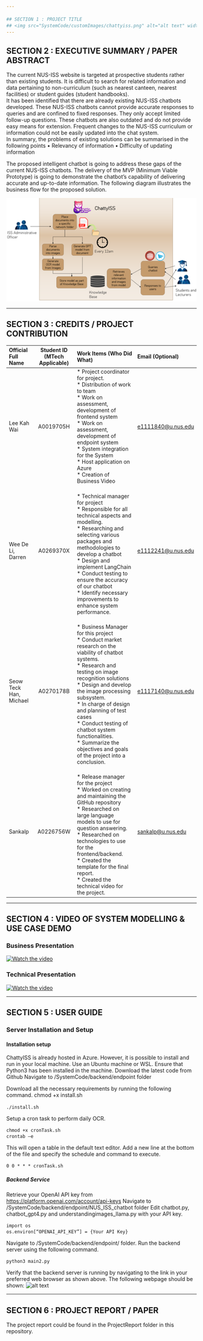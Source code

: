 ```yaml
---

## SECTION 1 : PROJECT TITLE
## <img src="SystemCode/customImages/chattyiss.png" alt="alt text" width="150" height="150">ChattyISS - Improved NUS-ISS Chatbot
---
```


## SECTION 2 : EXECUTIVE SUMMARY / PAPER ABSTRACT

The current NUS-ISS website is targeted at prospective students rather than existing students. It is difficult to search for related information and data pertaining to non-curriculum (such as nearest canteen, nearest facilities) or student guides (student handbooks).  
 It has been identified that there are already existing NUS-ISS chatbots developed. These NUS-ISS chatbots cannot provide accurate responses to queries and are confined to fixed responses. They only accept limited follow-up questions. These chatbots are also outdated and do not provide easy means for extension. Frequent changes to the NUS-ISS curriculum or information could not be easily updated into the chat system.  
In summary, the problems of existing solutions can be summarised in the following points
•	Relevancy of information
•	Difficulty of updating information

The proposed intelligent chatbot is going to address these gaps of the current NUS-ISS chatbots. The delivery of the MVP (Minimum Viable Prototype) is going to demonstrate the chatbot’s capability of delivering accurate and up-to-date information. 
 The following diagram illustrates the business flow for the proposed solution. 

![alt text](ProjectReport/mainSystem.png)

---

## SECTION 3 : CREDITS / PROJECT CONTRIBUTION

| Official Full Name  | Student ID (MTech Applicable)  | Work Items (Who Did What) | Email (Optional) |
| :------------ |:---------------:| :-------------------------| :-----|
| Lee Kah Wai | A0019705H | *	Project coordinator for project.<br>*	Distribution of work to team<br>*	Work on assessment, development of frontend system<br>*	Work on assessment, development of endpoint system<br>*	System integration for the System<br>*	Host application on Azure<br>*	Creation of Business Video| e1111840@u.nus.edu |
| Wee De Li, Darren | A0269370X | <br>* Technical manager for project<br>* Responsible for all technical aspects and modelling. <br>* Researching and selecting various packages and methodologies to develop a chatbot <br>* Design and implement LangChain<br>* Conduct testing to ensure the accuracy of our chatbot <br>* Identify necessary improvements to enhance system performance.| e1112241@u.nus.edu |
| Seow Teck Han, Michael | A0270178B | <br>*	Business Manager for this project<br>*	Conduct market research on the viability of chatbot systems.<br>*	Research and testing on image recognition solutions <br>*	Design and develop the image processing subsystem.<br>*	In charge of design and planning of test cases <br>*	Conduct testing of chatbot system functionalities.<br>*	Summarize the objectives and goals of the project into a conclusion.| e1117140@u.nus.edu |
| Sankalp | A0226756W | <br>*	Release manager for the project<br>*	Worked on creating and maintaining the GitHub repository<br>*	Researched on large language models to use for question answering.<br>*	Researched on technologies to use for the frontend/backend.<br>*	Created the template for the final report.<br>*	Created the technical video for the project.| sankalp@u.nus.edu |

---

## SECTION 4 : VIDEO OF SYSTEM MODELLING & USE CASE DEMO

### Business Presentation
[![Watch the video](https://i.imgur.com/vKb2F1B.png)](https://youtu.be/3BicvaHyMQU)
<br>

### Technical Presentation
[![Watch the video](https://i.imgur.com/vKb2F1B.png)](https://youtu.be/1UdpvNYcKI4)
<br>

---

## SECTION 5 : USER GUIDE

### Server Installation and Setup
#### Installation setup
ChattyISS is already hosted in Azure. However, it is possible to install and run in your local machine. 
Use an Ubuntu machine or WSL. Ensure that Python3 has been installed in the machine. 
Download the latest code from Github 
Navigate to /SystemCode/backend/endpoint folder
 
Download all the necessary requirements by running the following command. 
chmod +x install.sh

```./install.sh```

Setup a cron task to perform daily OCR. 
```
chmod +x cronTask.sh
crontab –e
```


This will open a table in the default text editor. Add a new line at the bottom of the file and specify the schedule and command to execute.
```
0 0 * * * cronTask.sh
```

##### Backend Service
Retrieve your OpenAI API key from 
https://platform.openai.com/account/api-keys
Navigate to /SystemCode/backend/endpoint/NUS_ISS_chatbot folder
Edit chatbot.py, chatbot_gpt4.py and understandingimages_llama.py with your API key.

```
import os
os.environ[“OPENAI_API_KEY”] = {Your API Key}
```
Navigate to /SystemCode/backend/endpoint/ folder.
 Run the backend server using the following command.
 ```
python3 main2.py
```

Verify that the backend server is running by navigating to the link in your preferred web browser as shown above. 
The following webpage should be shown:
<brr>
 ![alt text](SystemCode/customImages/options.png)

---
## SECTION 6 : PROJECT REPORT / PAPER

The project report could be found in the ProjectReport folder in this repository. 


